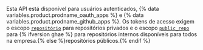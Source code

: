 Esta API está disponível para usuários autenticados, {% data variables.product.prodname_oauth_apps %} e {% data variables.product.prodname_github_apps %}. Os tokens de acesso exigem o escopo [`repositório`](/apps/building-oauth-apps/understanding-scopes-for-oauth-apps/#available-scopes) para repositórios privados e o escopo [`public_repo`](/apps/building-oauth-apps/understanding-scopes-for-oauth-apps/#available-scopes) para {% ifversion ghae %} para repositórios internos disponíveis para todos na empresa.{% else %}repositórios públicos.{% endif %}
